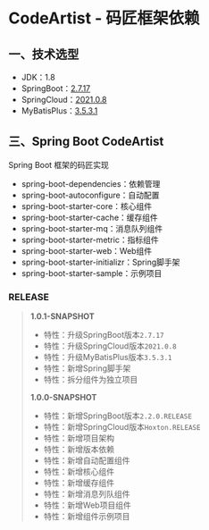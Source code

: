 # CodeArtist - 码匠框架依赖

## 一、技术选型

- JDK：1.8
- SpringBoot：[2.7.17](https://docs.spring.io/spring-boot/docs/2.7.17/reference/html/)
- SpringCloud：[2021.0.8](https://docs.spring.io/spring-cloud/docs/2021.0.8/reference/html/)
- MyBatisPlus：[3.5.3.1](https://baomidou.com/pages/24112f/)

## 三、Spring Boot CodeArtist

Spring Boot 框架的码匠实现

- spring-boot-dependencies：依赖管理
- spring-boot-autoconfigure：自动配置
- spring-boot-starter-core：核心组件
- spring-boot-starter-cache：缓存组件
- spring-boot-starter-mq：消息队列组件
- spring-boot-starter-metric：指标组件
- spring-boot-starter-web：Web组件
- spring-boot-starter-initializr：Spring脚手架
- spring-boot-starter-sample：示例项目

### RELEASE

> **1.0.1-SNAPSHOT**
> - 特性：升级SpringBoot版本`2.7.17`
> - 特性：升级SpringCloud版本`2021.0.8`
> - 特性：升级MyBatisPlus版本`3.5.3.1`
> - 特性：新增Spring脚手架
> - 特性：拆分组件为独立项目
> 
> **1.0.0-SNAPSHOT**
> - 特性：新增SpringBoot版本`2.2.0.RELEASE`
> - 特性：新增SpringCloud版本`Hoxton.RELEASE`
> - 特性：新增项目架构
> - 特性：新增版本依赖
> - 特性：新增自动配置组件
> - 特性：新增核心组件
> - 特性：新增缓存组件
> - 特性：新增消息列队组件
> - 特性：新增Web项目组件
> - 特性：新增组件示例项目
